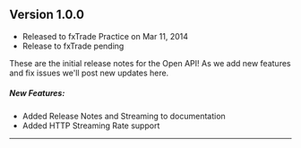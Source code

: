## Version 1.0.0
- Released to fxTrade Practice on Mar 11, 2014
- Release to fxTrade pending  

These are the initial release notes for the Open API!
As we add new features and fix issues we'll post new updates here.

##### New Features:

- Added Release Notes and Streaming to documentation
- Added HTTP Streaming Rate support

-------------------------------------
